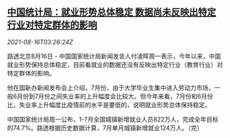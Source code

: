 <!--1629084662000-->
[中国统计局：就业形势总体稳定 数据尚未反映出特定行业对特定群体的影响](https://cn.reuters.com/article/china-statistics-bureau-job-0816-idCNKBS2FH09R)
------

<div><i>2021-08-16T03:26:24Z</i></div><p>路透北京8月16日 - 中国国家统计局新闻发言人付凌晖周一表示，今年以来，中国就业形势保持总体稳定，目前看就业的数据还没有反映出特定行业（教育行业）对特定群体的影响。</p><p>他在国新办新闻发布会上介绍，7月份，由于大学毕业生集中进入劳动力市场，一般6月份到7月份之间失业率的上升幅度会比较大。但今年来看，7月份和6月份比，失业率上升幅度比疫情前的水平是要低的，说明就业形势总体保持稳定。</p><p>中国国家统计局周一公布，1-7月全国城镇新增就业人员822万人，完成全年目标的74.7%。路透根据历史数据计算，7月单月城镇新增就业124万人。（完）</p>
